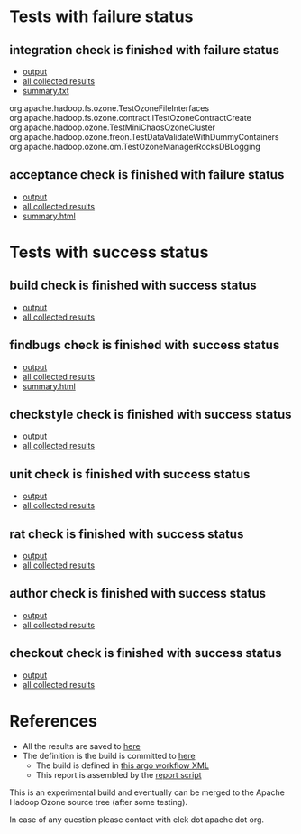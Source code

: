 # Tests with failure status

## integration check is finished with failure status

   * [output](https://raw.githubusercontent.com/elek/ozone-ci-q4/master/ozone/ozone-build-dev-xvzgc/integration/output.log)
   * [all collected results](https://github.com/elek/ozone-ci-q4/tree/master/ozone/ozone-build-dev-xvzgc/integration)
   * [summary.txt](https://github.com/elek/ozone-ci-q4/tree/master/ozone/ozone-build-dev-xvzgc/integration/summary.txt)

org.apache.hadoop.fs.ozone.TestOzoneFileInterfaces
org.apache.hadoop.fs.ozone.contract.ITestOzoneContractCreate
org.apache.hadoop.ozone.TestMiniChaosOzoneCluster
org.apache.hadoop.ozone.freon.TestDataValidateWithDummyContainers
org.apache.hadoop.ozone.om.TestOzoneManagerRocksDBLogging

## acceptance check is finished with failure status

   * [output](https://raw.githubusercontent.com/elek/ozone-ci-q4/master/ozone/ozone-build-dev-xvzgc/acceptance/output.log)
   * [all collected results](https://github.com/elek/ozone-ci-q4/tree/master/ozone/ozone-build-dev-xvzgc/acceptance)
   * [summary.html](https://elek.github.io/ozone-ci-q4/ozone/ozone-build-dev-xvzgc/acceptance/summary.html)



# Tests with success status

## build check is finished with success status

   * [output](https://raw.githubusercontent.com/elek/ozone-ci-q4/master/ozone/ozone-build-dev-xvzgc/build/output.log)
   * [all collected results](https://github.com/elek/ozone-ci-q4/tree/master/ozone/ozone-build-dev-xvzgc/build)


## findbugs check is finished with success status

   * [output](https://raw.githubusercontent.com/elek/ozone-ci-q4/master/ozone/ozone-build-dev-xvzgc/findbugs/output.log)
   * [all collected results](https://github.com/elek/ozone-ci-q4/tree/master/ozone/ozone-build-dev-xvzgc/findbugs)
   * [summary.html](https://elek.github.io/ozone-ci-q4/ozone/ozone-build-dev-xvzgc/findbugs/summary.html)


## checkstyle check is finished with success status

   * [output](https://raw.githubusercontent.com/elek/ozone-ci-q4/master/ozone/ozone-build-dev-xvzgc/checkstyle/output.log)
   * [all collected results](https://github.com/elek/ozone-ci-q4/tree/master/ozone/ozone-build-dev-xvzgc/checkstyle)


## unit check is finished with success status

   * [output](https://raw.githubusercontent.com/elek/ozone-ci-q4/master/ozone/ozone-build-dev-xvzgc/unit/output.log)
   * [all collected results](https://github.com/elek/ozone-ci-q4/tree/master/ozone/ozone-build-dev-xvzgc/unit)


## rat check is finished with success status

   * [output](https://raw.githubusercontent.com/elek/ozone-ci-q4/master/ozone/ozone-build-dev-xvzgc/rat/output.log)
   * [all collected results](https://github.com/elek/ozone-ci-q4/tree/master/ozone/ozone-build-dev-xvzgc/rat)


## author check is finished with success status

   * [output](https://raw.githubusercontent.com/elek/ozone-ci-q4/master/ozone/ozone-build-dev-xvzgc/author/output.log)
   * [all collected results](https://github.com/elek/ozone-ci-q4/tree/master/ozone/ozone-build-dev-xvzgc/author)


## checkout check is finished with success status

   * [output](https://raw.githubusercontent.com/elek/ozone-ci-q4/master/ozone/ozone-build-dev-xvzgc/checkout/output.log)
   * [all collected results](https://github.com/elek/ozone-ci-q4/tree/master/ozone/ozone-build-dev-xvzgc/checkout)




# References

 * All the results are saved to [here](https://github.com/elek/ozone-ci-q4/tree/master/ozone/ozone-build-dev-xvzgc/)
 * The definition is the build is committed to [here](https://github.com/elek/argo-ozone)
    * The build is defined in [this argo workflow XML](https://github.com/elek/argo-ozone/blob/master/ozone-build.yaml)
    * This report is assembled by the [report script](https://github.com/elek/argo-ozone/blob/master/scripts/report.sh)

This is an experimental build and eventually can be merged to the Apache Hadoop Ozone source tree (after some testing).

In case of any question please contact with elek dot apache dot org.
